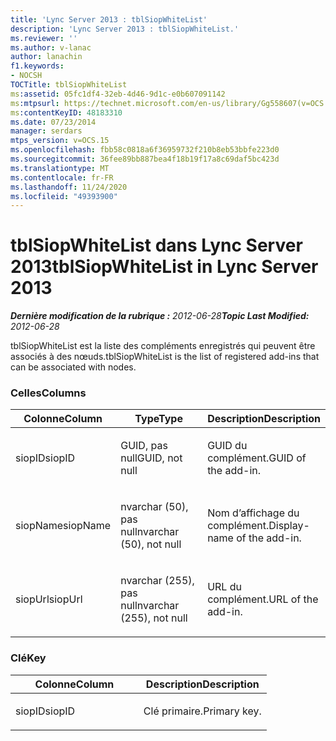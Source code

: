 ```yaml
---
title: 'Lync Server 2013 : tblSiopWhiteList'
description: 'Lync Server 2013 : tblSiopWhiteList.'
ms.reviewer: ''
ms.author: v-lanac
author: lanachin
f1.keywords:
- NOCSH
TOCTitle: tblSiopWhiteList
ms:assetid: 05fc1df4-32eb-4d46-9d1c-e0b607091142
ms:mtpsurl: https://technet.microsoft.com/en-us/library/Gg558607(v=OCS.15)
ms:contentKeyID: 48183310
ms.date: 07/23/2014
manager: serdars
mtps_version: v=OCS.15
ms.openlocfilehash: fbb58c0818a6f36959732f210b8eb53bbfe223d0
ms.sourcegitcommit: 36fee89bb887bea4f18b19f17a8c69daf5bc423d
ms.translationtype: MT
ms.contentlocale: fr-FR
ms.lasthandoff: 11/24/2020
ms.locfileid: "49393900"
---
```

# <a name="tblsiopwhitelist-in-lync-server-2013"></a><span data-ttu-id="a8f52-103">tblSiopWhiteList dans Lync Server 2013</span><span class="sxs-lookup"><span data-stu-id="a8f52-103">tblSiopWhiteList in Lync Server 2013</span></span>

<div data-xmlns="http://www.w3.org/1999/xhtml">

<div class="topic" data-xmlns="http://www.w3.org/1999/xhtml" data-msxsl="urn:schemas-microsoft-com:xslt" data-cs="https://msdn.microsoft.com/">

<div data-asp="https://msdn2.microsoft.com/asp">



</div>

<div id="mainSection">

<div id="mainBody"><span data-ttu-id="a8f52-104">

<span> </span></span><span class="sxs-lookup"><span data-stu-id="a8f52-104">

<span> </span></span></span>

<span data-ttu-id="a8f52-105">_**Dernière modification de la rubrique :** 2012-06-28_</span><span class="sxs-lookup"><span data-stu-id="a8f52-105">_**Topic Last Modified:** 2012-06-28_</span></span>

<span data-ttu-id="a8f52-106">tblSiopWhiteList est la liste des compléments enregistrés qui peuvent être associés à des nœuds.</span><span class="sxs-lookup"><span data-stu-id="a8f52-106">tblSiopWhiteList is the list of registered add-ins that can be associated with nodes.</span></span>

### <a name="columns"></a><span data-ttu-id="a8f52-107">Celles</span><span class="sxs-lookup"><span data-stu-id="a8f52-107">Columns</span></span>

<table>
<colgroup>
<col style="width: 33%" />
<col style="width: 33%" />
<col style="width: 33%" />
</colgroup>
<thead>
<tr class="header">
<th><span data-ttu-id="a8f52-108">Colonne</span><span class="sxs-lookup"><span data-stu-id="a8f52-108">Column</span></span></th>
<th><span data-ttu-id="a8f52-109">Type</span><span class="sxs-lookup"><span data-stu-id="a8f52-109">Type</span></span></th>
<th><span data-ttu-id="a8f52-110">Description</span><span class="sxs-lookup"><span data-stu-id="a8f52-110">Description</span></span></th>
</tr>
</thead>
<tbody>
<tr class="odd">
<td><p><span data-ttu-id="a8f52-111">siopID</span><span class="sxs-lookup"><span data-stu-id="a8f52-111">siopID</span></span></p></td>
<td><p><span data-ttu-id="a8f52-112">GUID, pas null</span><span class="sxs-lookup"><span data-stu-id="a8f52-112">GUID, not null</span></span></p></td>
<td><p><span data-ttu-id="a8f52-113">GUID du complément.</span><span class="sxs-lookup"><span data-stu-id="a8f52-113">GUID of the add-in.</span></span></p></td>
</tr>
<tr class="even">
<td><p><span data-ttu-id="a8f52-114">siopName</span><span class="sxs-lookup"><span data-stu-id="a8f52-114">siopName</span></span></p></td>
<td><p><span data-ttu-id="a8f52-115">nvarchar (50), pas null</span><span class="sxs-lookup"><span data-stu-id="a8f52-115">nvarchar (50), not null</span></span></p></td>
<td><p><span data-ttu-id="a8f52-116">Nom d’affichage du complément.</span><span class="sxs-lookup"><span data-stu-id="a8f52-116">Display-name of the add-in.</span></span></p></td>
</tr>
<tr class="odd">
<td><p><span data-ttu-id="a8f52-117">siopUrl</span><span class="sxs-lookup"><span data-stu-id="a8f52-117">siopUrl</span></span></p></td>
<td><p><span data-ttu-id="a8f52-118">nvarchar (255), pas null</span><span class="sxs-lookup"><span data-stu-id="a8f52-118">nvarchar (255), not null</span></span></p></td>
<td><p><span data-ttu-id="a8f52-119">URL du complément.</span><span class="sxs-lookup"><span data-stu-id="a8f52-119">URL of the add-in.</span></span></p></td>
</tr>
</tbody>
</table>


### <a name="key"></a><span data-ttu-id="a8f52-120">Clé</span><span class="sxs-lookup"><span data-stu-id="a8f52-120">Key</span></span>

<table>
<colgroup>
<col style="width: 50%" />
<col style="width: 50%" />
</colgroup>
<thead>
<tr class="header">
<th><span data-ttu-id="a8f52-121">Colonne</span><span class="sxs-lookup"><span data-stu-id="a8f52-121">Column</span></span></th>
<th><span data-ttu-id="a8f52-122">Description</span><span class="sxs-lookup"><span data-stu-id="a8f52-122">Description</span></span></th>
</tr>
</thead>
<tbody>
<tr class="odd">
<td><p><span data-ttu-id="a8f52-123">siopID</span><span class="sxs-lookup"><span data-stu-id="a8f52-123">siopID</span></span></p></td>
<td><p><span data-ttu-id="a8f52-124">Clé primaire.</span><span class="sxs-lookup"><span data-stu-id="a8f52-124">Primary key.</span></span></p></td>
</tr>
</tbody>
</table><span data-ttu-id="a8f52-125">


</div>

<span> </span>

</div>

</div>

</span><span class="sxs-lookup"><span data-stu-id="a8f52-125">


</div>

<span> </span>

</div>

</div>

</span></span></div>

